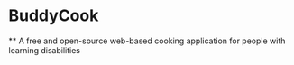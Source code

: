 # BuddyCook
** A free and open-source web-based cooking application for people with learning disabilities
